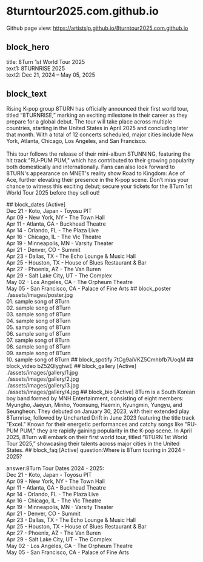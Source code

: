 # 8turntour2025.com.github.io
Github page view: https://artistslp.github.io/8turntour2025.com.github.io
## block_hero
title: 8Turn 1st World Tour 2025<br>text1: 8TURNRISE 2025<br>text2: Dec 21, 2024 – May 05, 2025
## block_text
<p>Rising K-pop group 8TURN has officially announced their first world tour, titled “8TURNRISE,” marking an exciting milestone in their career as they prepare for a global debut. The tour will take place across multiple countries, starting in the United States in April 2025 and concluding later that month. With a total of 12 concerts scheduled, major cities include New York, Atlanta, Chicago, Los Angeles, and San Francisco.<br><br>This tour follows the release of their mini-album STUNNING, featuring the hit track "RU-PUM PUM," which has contributed to their growing popularity both domestically and internationally. Fans can also look forward to 8TURN's appearance on MNET's reality show Road to Kingdom: Ace of Ace, further elevating their presence in the K-pop scene. Don’t miss your chance to witness this exciting debut; secure your tickets for the 8Turn 1st World Tour 2025 before they sell out!</p>
## block_dates [Active]
<br>Dec 21 - Koto, Japan - Toyosu PIT<br>Apr 09 - New York, NY - The Town Hall<br>Apr 11 - Atlanta, GA - Buckhead Theatre<br>Apr 14 - Orlando, FL - The Plaza Live<br>Apr 16 - Chicago, IL - The Vic Theatre<br>Apr 19 - Minneapolis, MN - Varsity Theater<br>Apr 21 - Denver, CO - Summit<br>Apr 23 - Dallas, TX - The Echo Lounge & Music Hall<br>Apr 25 - Houston, TX - House of Blues Restaurant & Bar<br>Apr 27 - Phoenix, AZ - The Van Buren<br>Apr 29 - Salt Lake City, UT - The Complex<br>May 02 - Los Angeles, CA - The Orpheum Theatre<br>May 05 - San Francisco, CA - Palace of Fine Arts
## block_poster
./assets/images/poster.jpg<br>01. sample song of 8Turn<br>02. sample song of 8Turn<br>03. sample song of 8Turn<br>04. sample song of 8Turn<br>05. sample song of 8Turn<br>06. sample song of 8Turn<br>07. sample song of 8Turn<br>08. sample song of 8Turn<br>09. sample song of 8Turn<br>10. sample song of 8Turn
## block_spotify
7tCg9aiVKZ5Cmhbfb7UoqM
## block_video
bZ52QIyghwE
## block_gallery [Active]<br>./assets/images/gallery/1.jpg<br>./assets/images/gallery/2.jpg<br>./assets/images/gallery/3.jpg<br>./assets/images/gallery/4.jpg
## block_bio [Active]
8Turn is a South Korean boy band formed by MNH Entertainment, consisting of eight members: Myungho, Jaeyun, Minho, Yoonsung, Haemin, Kyungmin, Yungyu, and Seungheon. They debuted on January 30, 2023, with their extended play 8Turnrise, followed by Uncharted Drift in June 2023 featuring the title track "Excel." Known for their energetic performances and catchy songs like "RU-PUM PUM," they are rapidly gaining popularity in the K-pop scene. In April 2025, 8Turn will embark on their first world tour, titled “8TURN 1st World Tour 2025,” showcasing their talents across major cities in the United States.
## block_faq [Active]
question:Where is 8Turn touring in 2024 - 2025?

answer:8Turn Tour Dates 2024 - 2025:<br>Dec 21 - Koto, Japan - Toyosu PIT<br>Apr 09 - New York, NY - The Town Hall<br>Apr 11 - Atlanta, GA - Buckhead Theatre<br>Apr 14 - Orlando, FL - The Plaza Live<br>Apr 16 - Chicago, IL - The Vic Theatre<br>Apr 19 - Minneapolis, MN - Varsity Theater<br>Apr 21 - Denver, CO - Summit<br>Apr 23 - Dallas, TX - The Echo Lounge & Music Hall<br>Apr 25 - Houston, TX - House of Blues Restaurant & Bar<br>Apr 27 - Phoenix, AZ - The Van Buren<br>Apr 29 - Salt Lake City, UT - The Complex<br>May 02 - Los Angeles, CA - The Orpheum Theatre<br>May 05 - San Francisco, CA - Palace of Fine Arts<br>

